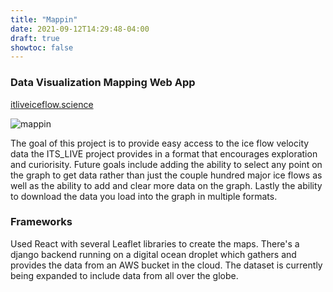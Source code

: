 ```yaml
---
title: "Mappin"
date: 2021-09-12T14:29:48-04:00
draft: true
showtoc: false
---
```


<h3>Data Visualization Mapping Web App</h3>

<a href="http://itsliveiceflow.science" target="_blank">itliveiceflow.science</a>

![mappin](https://climapp.nyc3.digitaloceanspaces.com/OtherImages/MappinScreengrab.png)

The goal of this project is to provide easy access to the ice flow velocity data the ITS\_LIVE project provides in a format that encourages exploration and curiorisity. Future goals include adding the ability to select any point on the graph to get data rather than just the couple hundred major ice flows as well as the ability to add and clear more data on the graph. Lastly the ability to download the data you load into the graph in multiple formats.

<h3>Frameworks</h3>
Used React with several Leaflet libraries to create the maps. There's a django backend running on a digital ocean droplet which gathers and provides the data from an AWS bucket in the cloud. The dataset is currently being expanded to include data from all over the globe. 



